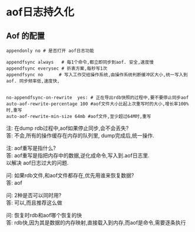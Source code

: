 # aof日志持久化


## Aof 的配置

```
appendonly no # 是否打开 aof日志功能

appendfsync always   # 每1个命令,都立即同步到aof. 安全,速度慢
appendfsync everysec # 折衷方案,每秒写1次
appendfsync no      # 写入工作交给操作系统,由操作系统判断缓冲区大小,统一写入到aof. 同步频率低,速度快,


no-appendfsync-on-rewrite  yes: # 正在导出rdb快照的过程中,要不要停止同步aof
auto-aof-rewrite-percentage 100 #aof文件大小比起上次重写时的大小,增长率100%时,重写
auto-aof-rewrite-min-size 64mb #aof文件,至少超过64M时,重写
``` 


注: 在dump rdb过程中,aof如果停止同步,会不会丢失?  
答: 不会,所有的操作缓存在内存的队列里, dump完成后,统一操作.

注: aof重写是指什么?  
答: aof重写是指把内存中的数据,逆化成命令,写入到.aof日志里.  
以解决 aof日志过大的问题.

问: 如果rdb文件,和aof文件都存在,优先用谁来恢复数据?  
答: aof

问: 2种是否可以同时用?  
答: 可以,而且推荐这么做

问: 恢复时rdb和aof哪个恢复的快  
答: rdb快,因为其是数据的内存映射,直接载入到内存,而aof是命令,需要逐条执行